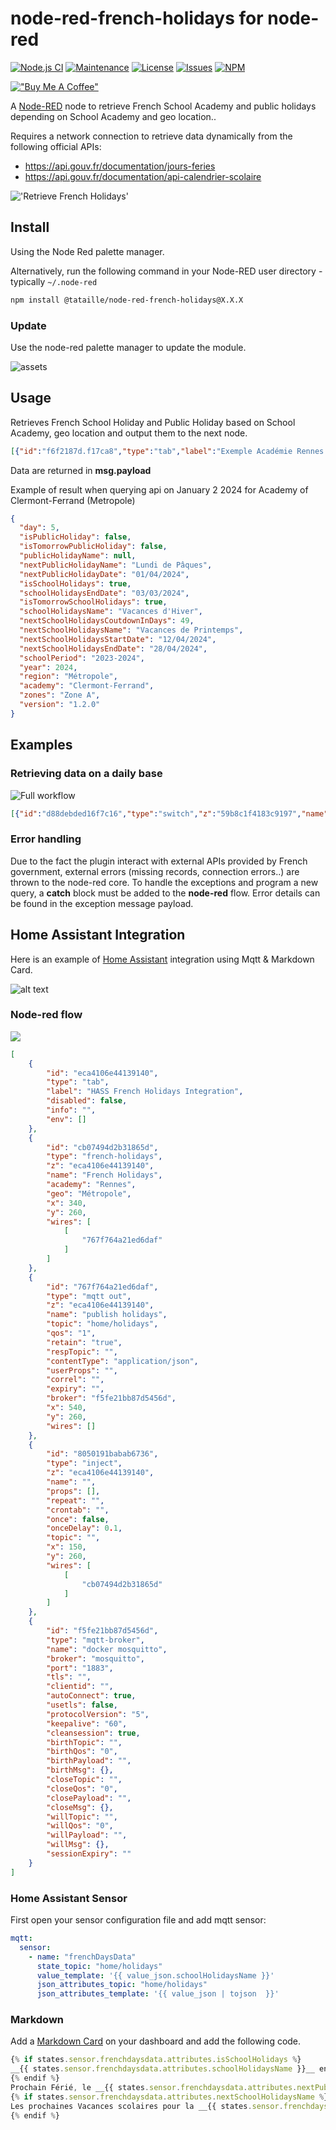 # node-red-french-holidays for node-red

[![Node.js CI](https://github.com/tataille/node-red-french-holidays/actions/workflows/node.js.yml/badge.svg)](https://github.com/tataille/node-red-french-holidays/actions/workflows/node.js.yml)
[![Maintenance](https://img.shields.io/badge/Maintained%3F-yes-green.svg)](https://github.com/tataille/node-red-french-holidays/graphs/commit-activity)
[![License](https://img.shields.io/badge/License-Apache%202.0-blue.svg)](https://opensource.org/licenses/Apache-2.0)
[![Issues](https://img.shields.io/github/issues/tataille/node-red-french-holidays.svg?style=flat-square)](https://github.com/tataille/node-red-french-holidays/issues)
[![NPM](https://img.shields.io/npm/dm/@tataille/node-red-french-holidays)](https://www.npmjs.com/package/@tataille/node-red-french-holidays)

[!["Buy Me A Coffee"](https://www.buymeacoffee.com/assets/img/custom_images/orange_img.png)](https://www.buymeacoffee.com/jeanmarctaz)

A <a href="http://nodered.org" target="_new">Node-RED</a> node to retrieve French School Academy and public holidays depending on School Academy and geo location..

Requires a network connection to retrieve data dynamically from the following official APIs:

* <https://api.gouv.fr/documentation/jours-feries>
* <https://api.gouv.fr/documentation/api-calendrier-scolaire>

!['Retrieve French Holidays'](https://github.com/tataille/node-red-french-holidays/blob/main/assets/example.gif)

## Install

Using the Node Red palette manager.

Alternatively, run the following command in your Node-RED user directory - typically `~/.node-red`


```bash
npm install @tataille/node-red-french-holidays@X.X.X
```

### Update

Use the node-red palette manager to update the module. 

![assets](https://github.com/tataille/node-red-french-holidays/blob/main/assets/node-update.gif)

## Usage

Retrieves French School Holiday and Public Holiday based on School Academy, geo location and output them to the next node.

```json
[{"id":"f6f2187d.f17ca8","type":"tab","label":"Exemple Académie Rennes & Fériés Métropole","disabled":false,"info":""},{"id":"69a824ffaab0680b","type":"french-holidays","z":"f6f2187d.f17ca8","name":"Vacances","academy":"Rennes","geo":"Métropole","x":340,"y":240,"wires":[["821c23230cbef1e6"]]},{"id":"821c23230cbef1e6","type":"debug","z":"f6f2187d.f17ca8","name":"","active":true,"tosidebar":true,"console":false,"tostatus":false,"complete":"payload","targetType":"msg","statusVal":"","statusType":"auto","x":550,"y":240,"wires":[]},{"id":"d2702ce52d9c5d50","type":"inject","z":"f6f2187d.f17ca8","name":"","props":[{"p":"payload"}],"repeat":"","crontab":"","once":false,"onceDelay":0.1,"topic":"","payload":"test","payloadType":"str","x":130,"y":240,"wires":[["69a824ffaab0680b"]]}]
```

Data are returned in __msg.payload__

Example of result when querying api on January 2 2024 for Academy of Clermont-Ferrand (Metropole)

```json
{
  "day": 5,
  "isPublicHoliday": false,
  "isTomorrowPublicHoliday": false,
  "publicHolidayName": null,
  "nextPublicHolidayName": "Lundi de Pâques",
  "nextPublicHolidayDate": "01/04/2024",
  "isSchoolHolidays": true,
  "schoolHolidaysEndDate": "03/03/2024",
  "isTomorrowSchoolHolidays": true,
  "schoolHolidaysName": "Vacances d'Hiver",
  "nextSchoolHolidaysCoutdownInDays": 49,
  "nextSchoolHolidaysName": "Vacances de Printemps",
  "nextSchoolHolidaysStartDate": "12/04/2024",
  "nextSchoolHolidaysEndDate": "28/04/2024",
  "schoolPeriod": "2023-2024",
  "year": 2024,
  "region": "Métropole",
  "academy": "Clermont-Ferrand",
  "zones": "Zone A",
  "version": "1.2.0"
}
```

## Examples

### Retrieving data on a daily base

![Full workflow](https://github.com/tataille/node-red-french-holidays/blob/main/assets/catch-example.png)

```json
[{"id":"d88debded16f7c16","type":"switch","z":"59b8c1f4183c9197","name":"","property":"day-info.day","propertyType":"global","rules":[{"t":"eq","v":"0","vt":"str"},{"t":"eq","v":"6","vt":"str"},{"t":"else"}],"checkall":"false","repair":false,"outputs":3,"x":190,"y":580,"wires":[["08db052087e131ec"],["08db052087e131ec"],["7b2060ccee5932ce"]]}]
```

### Error handling

Due to the fact the plugin interact with external APIs provided by French government, external errors (missing records, connection errors..) are thrown to the node-red core. To handle the exceptions and program a new query, a __catch__ block must be added to the __node-red__ flow. Error details can be found in the exception message payload.

## Home Assistant Integration

Here is an example of [Home Assistant](https://www.home-assistant.io/) integration using Mqtt & Markdown Card.

![alt text](assets/hass-integration.png)

### Node-red flow

![](assets/node-red-hass.png)

```json
[
    {
        "id": "eca4106e44139140",
        "type": "tab",
        "label": "HASS French Holidays Integration",
        "disabled": false,
        "info": "",
        "env": []
    },
    {
        "id": "cb07494d2b31865d",
        "type": "french-holidays",
        "z": "eca4106e44139140",
        "name": "French Holidays",
        "academy": "Rennes",
        "geo": "Métropole",
        "x": 340,
        "y": 260,
        "wires": [
            [
                "767f764a21ed6daf"
            ]
        ]
    },
    {
        "id": "767f764a21ed6daf",
        "type": "mqtt out",
        "z": "eca4106e44139140",
        "name": "publish holidays",
        "topic": "home/holidays",
        "qos": "1",
        "retain": "true",
        "respTopic": "",
        "contentType": "application/json",
        "userProps": "",
        "correl": "",
        "expiry": "",
        "broker": "f5fe21bb87d5456d",
        "x": 540,
        "y": 260,
        "wires": []
    },
    {
        "id": "8050191babab6736",
        "type": "inject",
        "z": "eca4106e44139140",
        "name": "",
        "props": [],
        "repeat": "",
        "crontab": "",
        "once": false,
        "onceDelay": 0.1,
        "topic": "",
        "x": 150,
        "y": 260,
        "wires": [
            [
                "cb07494d2b31865d"
            ]
        ]
    },
    {
        "id": "f5fe21bb87d5456d",
        "type": "mqtt-broker",
        "name": "docker mosquitto",
        "broker": "mosquitto",
        "port": "1883",
        "tls": "",
        "clientid": "",
        "autoConnect": true,
        "usetls": false,
        "protocolVersion": "5",
        "keepalive": "60",
        "cleansession": true,
        "birthTopic": "",
        "birthQos": "0",
        "birthPayload": "",
        "birthMsg": {},
        "closeTopic": "",
        "closeQos": "0",
        "closePayload": "",
        "closeMsg": {},
        "willTopic": "",
        "willQos": "0",
        "willPayload": "",
        "willMsg": {},
        "sessionExpiry": ""
    }
]
```

### Home Assistant Sensor

First open your sensor configuration file and add mqtt sensor:

```yaml
mqtt:
  sensor:
    - name: "frenchDaysData"
      state_topic: "home/holidays"
      value_template: '{{ value_json.schoolHolidaysName }}'
      json_attributes_topic: "home/holidays"
      json_attributes_template: '{{ value_json | tojson  }}' 
```

### Markdown

Add a [Markdown Card](https://www.home-assistant.io/dashboards/markdown/) on your dashboard and add the following code.

```javascript
{% if states.sensor.frenchdaysdata.attributes.isSchoolHolidays %}
__{{ states.sensor.frenchdaysdata.attributes.schoolHolidaysName }}__ en cours, fin le __{{ states.sensor.frenchdaysdata.attributes.schoolHolidaysEndDate }}__.
{% endif %}
Prochain Férié, le __{{ states.sensor.frenchdaysdata.attributes.nextPublicHolidayDate }}__, __{{ states.sensor.frenchdaysdata.attributes.nextPublicHolidayName }}__.
{% if states.sensor.frenchdaysdata.attributes.nextSchoolHolidaysName %}
Les prochaines Vacances scolaires pour la __{{ states.sensor.frenchdaysdata.attributes.zones }}__ sont les __{{ states.sensor.frenchdaysdata.attributes.nextSchoolHolidaysName }}__ du __{{ states.sensor.frenchdaysdata.attributes.nextSchoolHolidaysStartDate }}__ au __{{ states.sensor.frenchdaysdata.attributes.nextSchoolHolidaysEndDate }}__.
{% endif %}

```

